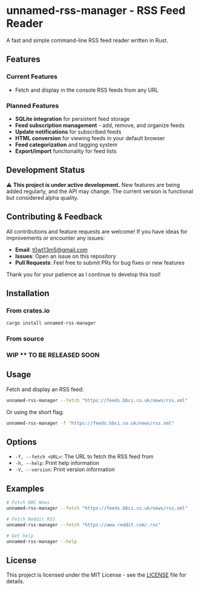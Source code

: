 # unnamed-rss-manager - RSS Feed Reader

A fast and simple command-line RSS feed reader written in Rust.

## Features

### Current Features

- Fetch and display in the console RSS feeds from any URL

### Planned Features

- **SQLite integration** for persistent feed storage
- **Feed subscription management** - add, remove, and organize feeds
- **Update notifications** for subscribed feeds
- **HTML conversion** for viewing feeds in your default browser
- **Feed categorization** and tagging system
- **Export/import** functionality for feed lists

## Development Status

⚠️ **This project is under active development.** New features are being added regularly, and the API may change. The current version is functional but considered alpha quality.

## Contributing & Feedback

All contributions and feature requests are welcome! If you have ideas for improvements or encounter any issues:

- **Email**: t0wt13m5@gmail.com
- **Issues**: Open an issue on this repository
- **Pull Requests**: Feel free to submit PRs for bug fixes or new features

Thank you for your patience as I continue to develop this tool!

## Installation

### From crates.io

```bash
cargo install unnamed-rss-manager
```

### From source

### WIP \*\* TO BE RELEASED SOON

## Usage

Fetch and display an RSS feed:

```bash
unnamed-rss-manager --fetch "https://feeds.bbci.co.uk/news/rss.xml"
```

Or using the short flag:

```bash
unnamed-rss-manager -f "https://feeds.bbci.co.uk/news/rss.xml"
```

## Options

- `-f, --fetch <URL>`: The URL to fetch the RSS feed from
- `-h, --help`: Print help information
- `-V, --version`: Print version information

## Examples

```bash
# Fetch BBC News
unnamed-rss-manager --fetch "https://feeds.bbci.co.uk/news/rss.xml"

# Fetch Reddit RSS
unnamed-rss-manager --fetch "https://www.reddit.com/.rss"

# Get help
unnamed-rss-manager --help
```

## License

This project is licensed under the MIT License - see the [LICENSE](LICENSE) file for details.
